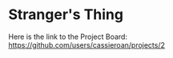 # Stranger's Thing

Here is the link to the Project Board: https://github.com/users/cassieroan/projects/2
